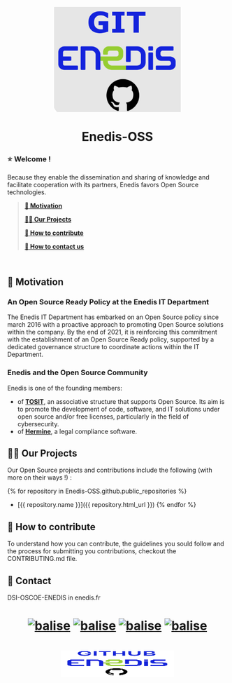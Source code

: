<h1 align="center">
<br>
<img src="https://github.com/Enedis-OSS/.github/blob/main/profile/Images%20ReadMe/gitenedislogo.png" align="center"
     alt="" width="290" height="240">
</h1>
<h1 align="center"> Enedis-OSS </h1>



### ⭐ Welcome !
Because they enable the dissemination and sharing of knowledge and facilitate cooperation with its partners, Enedis favors Open Source technologies.

>  **[🎯 Motivation](#Motivation)**
> 
>  **[👊🏻 Our Projects](#Ourproject)**
> 
>  **[🤲 How to contribute](#Howtocontribute)**
> 
>  **[📧 How to contact us](#Contact)**

<br>

## 🎯 Motivation  <a id="Motivation"></a>
### An Open Source Ready Policy at the Enedis IT Department
The Enedis IT Department has embarked on an Open Source policy since march 2016 with a proactive approach to promoting Open Source solutions within the company. By the end of 2021, it is reinforcing this commitment with the establishment of an Open Source Ready policy, supported by a dedicated governance structure to coordinate actions within the IT Department.

### Enedis and the Open Source Community
Enedis is one of the founding members:
    
- of [**TOSIT**](https://tosit.fr/), an associative structure that supports Open Source. Its aim is to promote the development of code, software, and IT solutions under open source and/or free licenses, particularly in the field of cybersecurity.  
- of [**Hermine**](https://gitlab.com/hermine-project/hermine), a legal compliance software.

## 👊🏻 Our Projects  <a id="Ourproject"></a>
Our Open Source projects and contributions include the following (with more on their ways !) :

{% for repository in Enedis-OSS.github.public_repositories %}
  * [{{ repository.name }}]({{ repository.html_url }})
{% endfor %}

## 🤲 How to contribute <a id="Howtocontribute"></a>

To understand how you can contribute, the guidelines you sould follow and the process for submitting you contributions, checkout the CONTRIBUTING.md file.

## 📧 Contact <a id="Contact"></a>
DSI-OSCOE-ENEDIS in enedis.fr

<h1 align="center">
     
[![balise](https://img.shields.io/badge/Facebook-1877F2?style=for-the-badge&logo=facebook&logoColor=white)](https://www.facebook.com/Enedis.officiel/)
[![balise](https://img.shields.io/badge/Instagram-E4405F?style=for-the-badge&logo=instagram&logoColor=white)](https://www.instagram.com/enedis.officiel/)
[![balise](https://img.shields.io/badge/LinkedIn-0077B5?style=for-the-badge&logo=linkedin&logoColor=white)](https://www.linkedin.com/company/enedis)
[![balise](https://img.shields.io/badge/YouTube-FF0000?style=for-the-badge&logo=youtube&logoColor=white)](https://www.youtube.com/@EnedisOfficiel)
</h1>

<h1 align="center">
<img src="https://github.com/Enedis-OSS/.github/blob/main/profile/Images%20ReadMe/enedislogo.png" align="center"
     alt="" width="260" height="60">
</h1>




